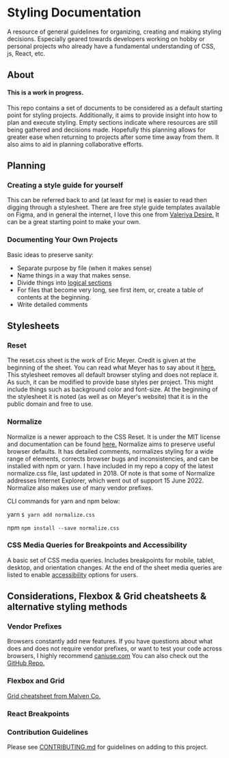 # Styling Documentation
A resource of general guidelines for organizing, creating and making styling decisions. Especially geared towards developers working on hobby or personal projects who already have a fundamental understanding of CSS, js, React, etc.

About
------
#### This is a work in progress.
This repo contains a set of documents to be considered as a default starting point for styling projects. Additionally, it aims to provide insight into how to plan and execute styling.  Empty sections indicate where resources are still being gathered and decisions made.
Hopefully this planning allows for greater ease when returning to projects after some time away from them. It also aims to aid in planning collaborative efforts.

Planning
------

### Creating a style guide for yourself
This can be referred back to and (at least for me) is easier to read then digging through a stylesheet. There are free style guide templates available on Figma, and in general the internet, I love this one from [Valeriya Desire.](https://www.figma.com/community/file/1000026521402926606 "Style Guide UI Kit on Figma") It can be a great starting point to make your own.


### Documenting Your Own Projects
Basic ideas to preserve sanity:
* Separate purpose by file (when it makes sense)
* Name things in a way that makes sense.
* Divide things into [logical sections](https://developer.mozilla.org/en-US/docs/Learn/CSS/Building_blocks/Organizing "MDN: Organizing Your CSS")
* For files that become very long, see first item, or, create a table of contents at the beginning.
* Write detailed comments


Stylesheets
------

### Reset
The reset.css sheet is the work of Eric Meyer. Credit is given at the beginning of the sheet. You can read what Meyer has to say about it [here.](https://meyerweb.com/eric/tools/css/reset/ "CSS Tools: Reset CSS")
This stylesheet removes all default browser styling and does not replace it. As such, it can be modified to provide base styles per project. This might include things such as background color and font-size.
At the beginning of the stylesheet it is noted (as well as on Meyer's website) that it is in the public domain and free to use.
 

### Normalize
Normalize is a newer approach to the CSS Reset. It is under the MIT license and documentation can be found [here.](https://github.com/necolas/normalize.css/ "GitHub Repo for Normalize")
Normalize aims to preserve useful browser defaults. It has detailed comments, normalizes styling for a wide range of elements, corrects browser bugs and inconsistencies, and can be installed with npm or yarn. 
I have included in my repo a copy of the latest normalize.css file, last updated in 2018. Of note is that some of Normalize addresses Internet Explorer, which went out of support 15 June 2022.
Normalize also makes use of many vendor prefixes.

CLI commands for yarn and npm below:

yarn
```$ yarn add normalize.css```

npm
```npm install --save normalize.css```


### CSS Media Queries for Breakpoints and Accessibility
A basic set of CSS media queries. Includes breakpoints for mobile, tablet, desktop, and orientation changes. At the end of the sheet media queries are listed to enable [accessibility](https://developer.mozilla.org/en-US/docs/Web/CSS/Media_Queries/Using_Media_Queries_for_Accessibility "MDN on Accessibility Media Queries") options for users.

Considerations, Flexbox & Grid cheatsheets & alternative styling methods
------

### Vendor Prefixes
Browsers constantly add new features. If you have questions about what does and does not require vendor prefixes, or want to test your code across browsers, I highly recommend [caniuse.com](https://caniuse.com/ "Can I Use?")
You can also check out the [GitHub Repo.](https://github.com/fyrd/caniuse "Fyrd's GitHub Repo Can I Use")

### Flexbox and Grid
[Grid cheatsheet from Malven Co.](https://grid.malven.co/ "Grid Cheatsheet")
### React Breakpoints



### Contribution Guidelines
Please see [CONTRIBUTING.md](https://github.com/mariahlaqua/Styling_Documentation/blob/main/CONTRIBUTING.md) for guidelines on adding to this project.
